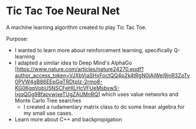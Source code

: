# Tic Tac Toe Neural Net

A machine learning algorithm created to play Tic Tac Toe.

Purpose:
 - I wanted to learn more about reinforcement learning, specifically Q-learning
 - I adapted a similar idea to Deep Mind's AlphaGo [https://www.nature.com/articles/nature24270.epdf?author_access_token=VJXbVjaSHxFoctQQ4p2k4tRgN0jAjWel9jnR3ZoTv0PVW4gB86EEpGqTRDtpIz-2rmo8-KG06gqVobU5NSCFeHILHcVFUeMsbvwS-lxjqQGg98faovwjxeTUgZAUMnRQ] which uses value networks and Monte Carlo Tree searches
   - I created a rudamentary matrix class to do some linear algebra for my small use cases.
 - Learn more about C++ and backpropigation
   
